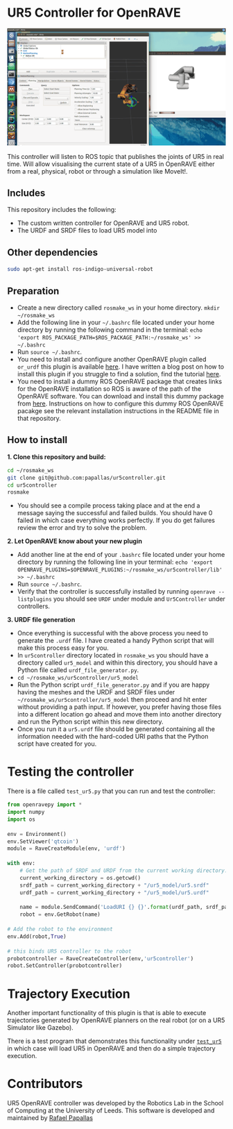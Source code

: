# UR5 Controller for OpenRAVE

![Plugin Demo](repo_assets/demo.gif "Plugin Demo")

This controller will listen to ROS topic that publishes the joints of UR5 in real time. Will allow visualising the current state
of a UR5 in OpenRAVE either from a real, physical, robot or through a simulation like MoveIt!.

## Includes
This repository includes the following:
- The custom written controller for OpenRAVE and UR5 robot.
- The URDF and SRDF files to load UR5 model into

## Other dependencies
```bash
sudo apt-get install ros-indigo-universal-robot
```

## Preparation
- Create a new directory called `rosmake_ws` in your home directory. `mkdir ~/rosmake_ws`
- Add the following line in your `~/.bashrc` file located under your home directory by running the following command in the terminal: `echo 'export ROS_PACKAGE_PATH=$ROS_PACKAGE_PATH:~/rosmake_ws' >> ~/.bashrc`
- Run `source ~/.bashrc`.
- You need to install and configure another OpenRAVE plugin called `or_urdf` this plugin is available [here](https://github.com/personalrobotics/or_urdf). I have written a blog post on 
how to install this plugin if you struggle to find a solution, find the tutorial [here](http://computingstories.com/robotics%20stories/installing-or_urdf-openrave-plugin.html).
- You need to install a dummy ROS OpenRAVE package that creates links for the OpenRAVE installation so ROS is aware of the
path of the OpenRAVE software. You can download and install this dummy package from [here](https://github.com/papallas/openrave). Instructions on how to configure this dummy ROS OpenRAVE
pacakge see the relevant installation instructions in the README file in that repository.

## How to install
**1. Clone this repository and build:**
   ```bash
   cd ~/rosmake_ws
   git clone git@github.com:papallas/ur5controller.git
   cd ur5controller 
   rosmake
   ```
- You should see a compile process taking place and at the end a message saying the successful and failed builds. You should have 0 failed in which case everything works perfectly. If you do get failures review the error and try to solve the problem.

**2. Let OpenRAVE know about your new plugin**
- Add another line at the end of your `.bashrc` file located under your home directory by running the following line in your terminal: `echo 'export OPENRAVE_PLUGINS=$OPENRAVE_PLUGINS:~/rosmake_ws/ur5controller/lib' >> ~/.bashrc`
- Run `source ~/.bashrc`.
- Verify that the controller is successfully installed by running `openrave --listplugins` you should see `URDF` under module and `Ur5Controller` under controllers.

**3. URDF file generation**
- Once everything is successful with the above process you need to generate the `.urdf` file. I have created a handy Python script that will make this process easy for you.
- In `ur5controller` directory located in `rosmake_ws` you should have a directory called `ur5_model` and within this directory, you should have a Python file called `urdf_file_generator.py`.
- `cd ~/rosmake_ws/ur5controller/ur5_model`
- Run the Python script `urdf_file_generator.py` and if you are happy having the meshes and the URDF and SRDF files under
`~/rosmake_ws/ur5controller/ur5_model` then proceed and hit enter without providing a path input. If however, you
prefer having those files into a different location go ahead and move them into another directory and run the Python script
within this new directory.
- Once you run it a `ur5.urdf` file should be generated containing all the information needed with the hard-coded URI paths
that the Python script have created for you.

# Testing the controller
There is a file called `test_ur5.py` that you can run and test the controller:

```python
from openravepy import *
import numpy
import os

env = Environment()
env.SetViewer('qtcoin')
module = RaveCreateModule(env, 'urdf')

with env:
    # Get the path of SRDF and URDF from the current working directory.
    current_working_directory = os.getcwd()
    srdf_path = current_working_directory + "/ur5_model/ur5.srdf"
    urdf_path = current_working_directory + "/ur5_model/ur5.urdf"

    name = module.SendCommand('LoadURI {} {}'.format(urdf_path, srdf_path))
    robot = env.GetRobot(name)

# Add the robot to the environment
env.Add(robot,True)

# this binds UR5 controller to the robot
probotcontroller = RaveCreateController(env,'ur5controller')
robot.SetController(probotcontroller)
```

# Trajectory Execution
Another important functionality of this plugin is that is able to execute trajectories generated by OpenRAVE planners on the real robot (or on a UR5 Simulator like Gazebo).

There is a test program that demonstrates this functionality under [`test_ur5`](test_ur5.py) in which case will load UR5 in OpenRAVE and then do a simple trajectory execution.

# Contributors
UR5 OpenRAVE controller was developed by the Robotics Lab in the School of Computing at the University of Leeds. This software is developed and maintained by [Rafael Papallas](https://github.com/papallas)

